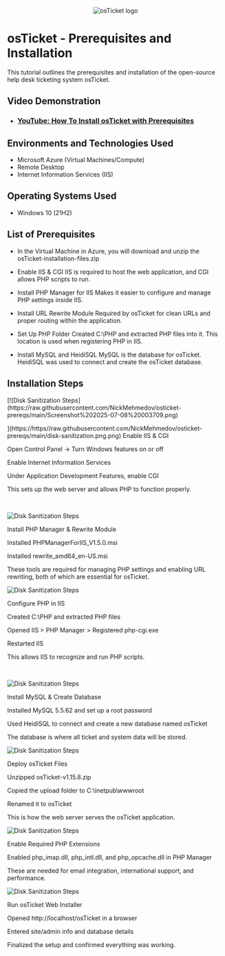<p align="center">
<img src="https://i.imgur.com/Clzj7Xs.png" alt="osTicket logo"/>
</p>

<h1>osTicket - Prerequisites and Installation</h1>
This tutorial outlines the prerequisites and installation of the open-source help desk ticketing system osTicket.<br />


<h2>Video Demonstration</h2>

- ### [YouTube: How To Install osTicket with Prerequisites](https://www.youtube.com)

<h2>Environments and Technologies Used</h2>

- Microsoft Azure (Virtual Machines/Compute)
- Remote Desktop
- Internet Information Services (IIS)

<h2>Operating Systems Used </h2>

- Windows 10</b> (21H2)

<h2>List of Prerequisites</h2>

- In the Virtual Machine in Azure, you will download and unzip the osTicket-installation-files.zip
- Enable IIS & CGI
IIS is required to host the web application, and CGI allows PHP scripts to run.
- Install PHP Manager for IIS
Makes it easier to configure and manage PHP settings inside IIS.
- Install URL Rewrite Module
Required by osTicket for clean URLs and proper routing within the application.
- Set Up PHP Folder
Created C:\PHP and extracted PHP files into it. This location is used when registering PHP in IIS.


- Install MySQL and HeidiSQL
MySQL is the database for osTicket. HeidiSQL was used to connect and create the osTicket database.



<h2>Installation Steps</h2>

<p>
[![Disk Sanitization Steps](https://raw.githubusercontent.com/NickMehmedov/osticket-prereqs/main/Screenshot%202025-07-08%20003709.png)
<p>](https://https//raw.githubusercontent.com/NickMehmedov/osticket-prereqs/main/disk-sanitization.png.png)
Enable IIS & CGI

Open Control Panel → Turn Windows features on or off

Enable Internet Information Services

Under Application Development Features, enable CGI

This sets up the web server and allows PHP to function properly.
</p>
<br />

<p>
<img src="https://i.imgur.com/DJmEXEB.png" height="80%" width="80%" alt="Disk Sanitization Steps"/>
</p>
<p>
Install PHP Manager & Rewrite Module

Installed PHPManagerForIIS_V1.5.0.msi

Installed rewrite_amd64_en-US.msi

These tools are required for managing PHP settings and enabling URL rewriting, both of which are essential for osTicket.
<br />

<p>
<img src="https://i.imgur.com/DJmEXEB.png" height="80%" width="80%" alt="Disk Sanitization Steps"/>
</p>
<p>
Configure PHP in IIS

Created C:\PHP and extracted PHP files

Opened IIS > PHP Manager > Registered php-cgi.exe

Restarted IIS

This allows IIS to recognize and run PHP scripts.
</p>
<br />

<p>
<img src="https://i.imgur.com/DJmEXEB.png" height="80%" width="80%" alt="Disk Sanitization Steps"/>
</p>
<p>
Install MySQL & Create Database

Installed MySQL 5.5.62 and set up a root password

Used HeidiSQL to connect and create a new database named osTicket

The database is where all ticket and system data will be stored.

<p>
<img src="https://i.imgur.com/DJmEXEB.png" height="80%" width="80%" alt="Disk Sanitization Steps"/>
</p>
<p>
Deploy osTicket Files

Unzipped osTicket-v1.15.8.zip

Copied the upload folder to C:\inetpub\wwwroot

Renamed it to osTicket

This is how the web server serves the osTicket application.

<p>
<img src="https://i.imgur.com/DJmEXEB.png" height="80%" width="80%" alt="Disk Sanitization Steps"/>
</p>
<p>
Enable Required PHP Extensions

Enabled php_imap.dll, php_intl.dll, and php_opcache.dll in PHP Manager

These are needed for email integration, international support, and performance.

<p>
<img src="https://i.imgur.com/DJmEXEB.png" height="80%" width="80%" alt="Disk Sanitization Steps"/>
</p>
<p>
Run osTicket Web Installer

Opened http://localhost/osTicket in a browser

Entered site/admin info and database details

Finalized the setup and confirmed everything was working.
